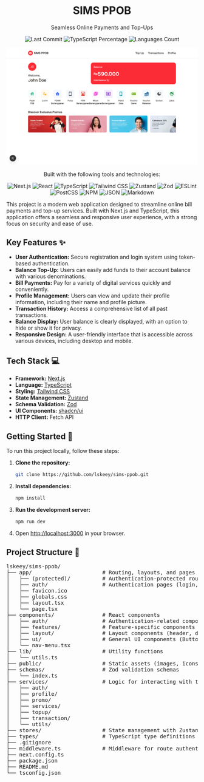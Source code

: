 <div align="center">
  <h1>SIMS PPOB</h1>
  <p>Seamless Online Payments and Top-Ups</p>

  <p>
    <img src="https://img.shields.io/github/last-commit/lskeey/sims-ppob?style=flat-square&color=black" alt="Last Commit">
    <img src="https://img.shields.io/badge/typescript-95%25-blue?style=flat-square&logo=typescript&logoColor=white" alt="TypeScript Percentage">
    <img src="https://img.shields.io/github/languages/count/lskeey/sims-ppob?style=flat-square&color=black" alt="Languages Count">
  </p>

  <p align="center">
    <img src="./public/images/screenshot/home-page.png" alt="Home Page" />
  </p>

  <p>Built with the following tools and technologies:</p>

  <p>
    <img src="https://img.shields.io/badge/next.js-black?style=flat-square&logo=next.js&logoColor=white" alt="Next.js">
    <img src="https://img.shields.io/badge/react-61DAFB?style=flat-square&logo=react&logoColor=black" alt="React">
    <img src="https://img.shields.io/badge/typescript-3178C6?style=flat-square&logo=typescript&logoColor=white" alt="TypeScript">
    <img src="https://img.shields.io/badge/tailwind%20css-38B2AC?style=flat-square&logo=tailwind-css&logoColor=white" alt="Tailwind CSS">
    <img src="https://img.shields.io/badge/zustand-black?style=flat-square" alt="Zustand">
    <img src="https://img.shields.io/badge/zod-3E67A3?style=flat-square&logo=zod&logoColor=white" alt="Zod">
    <img src="https://img.shields.io/badge/eslint-4B32C3?style=flat-square&logo=eslint&logoColor=white" alt="ESLint">
    <img src="https://img.shields.io/badge/postcss-black?style=flat-square&logo=postcss&logoColor=white" alt="PostCSS">
    <img src="https://img.shields.io/badge/npm-E32230?style=flat-square&logo=npm&logoColor=white" alt="NPM">
    <img src="https://img.shields.io/badge/json-white?style=flat-square&logo=json&logoColor=black" alt="JSON">
    <img src="https://img.shields.io/badge/markdown-black?style=flat-square&logo=markdown&logoColor=white" alt="Markdown">
  </p>
</div>

This project is a modern web application designed to streamline online bill payments and top-up services. Built with Next.js and TypeScript, this application offers a seamless and responsive user experience, with a strong focus on security and ease of use.

## Key Features ✨

- **User Authentication:** Secure registration and login system using token-based authentication.
- **Balance Top-Up:** Users can easily add funds to their account balance with various denominations.
- **Bill Payments:** Pay for a variety of digital services quickly and conveniently.
- **Profile Management:** Users can view and update their profile information, including their name and profile picture.
- **Transaction History:** Access a comprehensive list of all past transactions.
- **Balance Display:** User balance is clearly displayed, with an option to hide or show it for privacy.
- **Responsive Design:** A user-friendly interface that is accessible across various devices, including desktop and mobile.

## Tech Stack 💻

- **Framework:** [Next.js](https://nextjs.org/)
- **Language:** [TypeScript](https://www.typescriptlang.org/)
- **Styling:** [Tailwind CSS](https://tailwindcss.com/)
- **State Management:** [Zustand](https://zustand-demo.pmnd.rs/)
- **Schema Validation:** [Zod](https://zod.dev/)
- **UI Components:** [shadcn/ui](https://ui.shadcn.com/)
- **HTTP Client:** Fetch API

## Getting Started 🚀

To run this project locally, follow these steps:

1.  **Clone the repository:**

    ```bash
    git clone https://github.com/lskeey/sims-ppob.git
    ```

2.  **Install dependencies:**

    ```bash
    npm install
    ```

3.  **Run the development server:**

    ```bash
    npm run dev
    ```

4.  Open [http://localhost:3000](http://localhost:3000) in your browser.

## Project Structure 📂

<pre>
lskeey/sims-ppob/
├── app/                      # Routing, layouts, and pages
│   ├── (protected)/          # Authentication-protected routes
│   ├── auth/                 # Authentication pages (login, register)
│   ├── favicon.ico
│   ├── globals.css
│   ├── layout.tsx
│   └── page.tsx
├── components/               # React components
│   ├── auth/                 # Authentication-related components
│   ├── features/             # Feature-specific components
│   ├── layout/               # Layout components (header, dashboard)
│   ├── ui/                   # General UI components (Button, Card, etc.)
│   └── nav-menu.tsx
├── lib/                      # Utility functions
│   └── utils.ts
├── public/                   # Static assets (images, icons)
├── schemas/                  # Zod validation schemas
│   └── index.ts
├── services/                 # Logic for interacting with the API
│   ├── auth/
│   ├── profile/
│   ├── promo/
│   ├── services/
│   ├── topup/
│   ├── transaction/
│   └── utils/
├── stores/                   # State management with Zustand
├── types/                    # TypeScript type definitions
├── .gitignore
├── middleware.ts             # Middleware for route authentication
├── next.config.ts
├── package.json
├── README.md
└── tsconfig.json
</pre>

